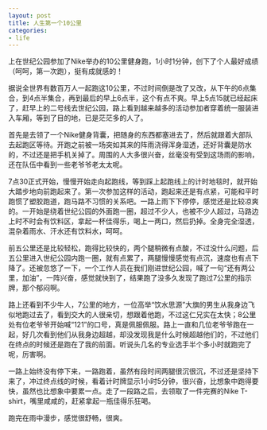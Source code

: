 ```yaml
---
layout: post
title: 人生第一个10公里
categories:
- life
---
```

上在世纪公园参加了Nike举办的10公里健身跑，1小时1分钟，创下了个人最好成绩（呵呵，第一次跑），挺有成就感的！

据说全世界有数百万人一起跑这10公里，不过时间倒是改了又改，从下午的6点集合，到4点半集合，再到最后的早上6点半，这个有点不爽。早上5点15就已经起床了，赶早上的二号线去世纪公园，路上看到越来越多的活动参加者穿着统一服装进入车厢，等到了目的地，已是茫茫多的人了。

首先是去领了一个Nike健身背囊，把随身的东西都塞进去了，然后就跟着大部队去起跑区等待。开跑之前被一场突如其来的阵雨浇得浑身湿透，还好背囊是防水的，不过还是把手机关掉了。周围的人大多很兴奋，丝毫没有受到这场雨的影响，还在队伍中看到一些老爷爷老太太呢。

7点30正式开始，慢慢开始走向起跑线，等到踩上起跑线上的计时地毯时，就开始大踏步地向前跑起来了。第一次参加这样的活动，跑起来还是有点紧，可能和平时跑惯了塑胶跑道，跑马路不习惯的关系吧。一路上雨下下停停，感觉还是比较凉爽的。一开始是绕着世纪公园的外面跑一圈，超过不少人，也被不少人超过，马路边上时不时会有饮料区，拿起一杯佳得乐，喝上一两口，然后扔掉。全身完全湿透，混杂着雨水、汗水还有饮料水，呵呵。

前五公里还是比较轻松，跑得比较快的，两个腿稍微有点酸，不过没什么问题，后五公里进入世纪公园内跑一圈，就有点累了，两腿慢慢感觉有点沉，速度也有点下降了。还被忽悠了一下，一个工作人员在我们刚进世纪公园，喊了一句&ldquo;还有两公里，加油&rdquo;，一阵兴奋，感觉就快到了，结果跑了没多久发现了跑过7公里的指示牌，那个郁闷啊。

路上还看到不少牛人，7公里的地方，一位高举&ldquo;饮水思源&rdquo;大旗的男生从我身边飞似地跑过去了，看到交大的人很亲切，想跟着他跑，不过这仁兄实在太快；8公里处有位老爷爷开始喊&ldquo;121&rdquo;的口号，真是佩服佩服。路上一直和几位老爷爷跑在一起，好几次看到他们从我身边超越，却没发现我是什么时候超越他们的，不过他们在终点的时候还是跑在了我的前面。听说头几名的专业选手半个多小时就跑完了呢，厉害啊。

一路上始终没有停下来，一路跑着，虽然有段时间两腿很沉很沉，不过还是坚持下来了，冲过终点线的时候，看着计时牌显示1小时5分钟，很兴奋，比想象中跑得要快，虽然也比想象中要累一点。走了一段路之后，去领取了一件完赛的Nike T-shirt，嘴里咸咸的，赶紧拿起一瓶佳得乐狂喝。

跑完在雨中漫步，感觉很舒畅，很爽。
